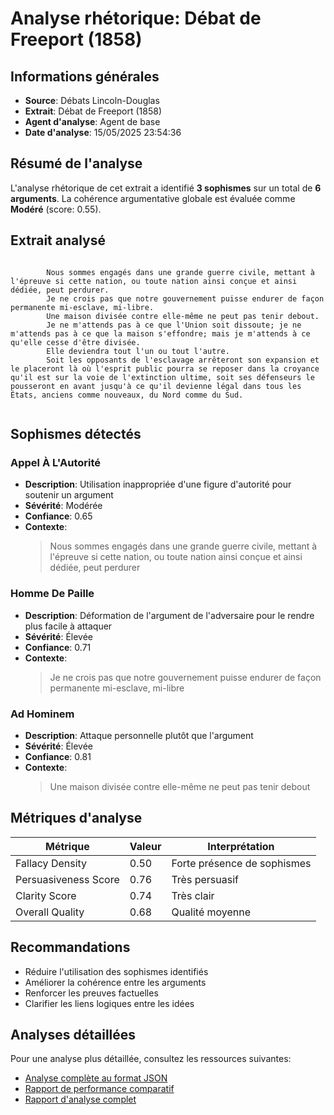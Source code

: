# Analyse rhétorique: Débat de Freeport (1858)

## Informations générales

- **Source**: Débats Lincoln-Douglas
- **Extrait**: Débat de Freeport (1858)
- **Agent d'analyse**: Agent de base
- **Date d'analyse**: 15/05/2025 23:54:36

## Résumé de l'analyse

L'analyse rhétorique de cet extrait a identifié **3 sophismes** sur un total de **6 arguments**. 
La cohérence argumentative globale est évaluée comme **Modéré** 
(score: 0.55).

## Extrait analysé

```

        Nous sommes engagés dans une grande guerre civile, mettant à l'épreuve si cette nation, ou toute nation ainsi conçue et ainsi dédiée, peut perdurer.
        Je ne crois pas que notre gouvernement puisse endurer de façon permanente mi-esclave, mi-libre.
        Une maison divisée contre elle-même ne peut pas tenir debout.
        Je ne m'attends pas à ce que l'Union soit dissoute; je ne m'attends pas à ce que la maison s'effondre; mais je m'attends à ce qu'elle cesse d'être divisée.
        Elle deviendra tout l'un ou tout l'autre.
        Soit les opposants de l'esclavage arrêteront son expansion et le placeront là où l'esprit public pourra se reposer dans la croyance qu'il est sur la voie de l'extinction ultime, soit ses défenseurs le pousseront en avant jusqu'à ce qu'il devienne légal dans tous les États, anciens comme nouveaux, du Nord comme du Sud.
        
```

## Sophismes détectés

### Appel À L'Autorité

- **Description**: Utilisation inappropriée d'une figure d'autorité pour soutenir un argument
- **Sévérité**: Modérée
- **Confiance**: 0.65
- **Contexte**: 
  > Nous sommes engagés dans une grande guerre civile, mettant à l'épreuve si cette nation, ou toute nation ainsi conçue et ainsi dédiée, peut perdurer

### Homme De Paille

- **Description**: Déformation de l'argument de l'adversaire pour le rendre plus facile à attaquer
- **Sévérité**: Élevée
- **Confiance**: 0.71
- **Contexte**: 
  > Je ne crois pas que notre gouvernement puisse endurer de façon permanente mi-esclave, mi-libre

### Ad Hominem

- **Description**: Attaque personnelle plutôt que l'argument
- **Sévérité**: Élevée
- **Confiance**: 0.81
- **Contexte**: 
  > Une maison divisée contre elle-même ne peut pas tenir debout

## Métriques d'analyse

| Métrique | Valeur | Interprétation |
|----------|--------|----------------|
| Fallacy Density | 0.50 | Forte présence de sophismes |
| Persuasiveness Score | 0.76 | Très persuasif |
| Clarity Score | 0.74 | Très clair |
| Overall Quality | 0.68 | Qualité moyenne |

## Recommandations

- Réduire l'utilisation des sophismes identifiés
- Améliorer la cohérence entre les arguments
- Renforcer les preuves factuelles
- Clarifier les liens logiques entre les idées

## Analyses détaillées

Pour une analyse plus détaillée, consultez les ressources suivantes:

- [Analyse complète au format JSON](../rhetorical_analysis_20250515_235436.json)
- [Rapport de performance comparatif](../performance_comparison/rapport_performance.md)
- [Rapport d'analyse complet](../comprehensive_report/rapport_analyse_complet.md)

